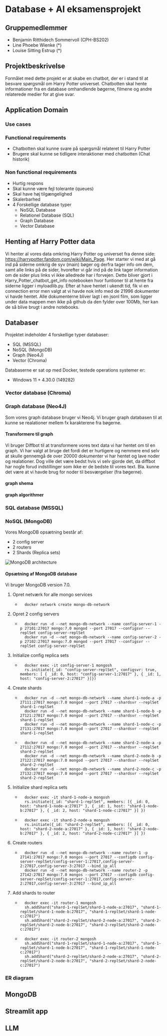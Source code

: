 # Database + AI eksamensprojekt
## Gruppemedlemmer
* Benjamin Ritthidech Sommervoll (CPH-BS202)
* Line Phoebe Wienke (*)
* Louise Sitting Estrup (*)

## Projektbeskrivelse
Formålet med dette projekt er at skabe en chatbot, der er i stand til at besvare spørgsmål om Harry Potter universet. Chatbotten skal hente informationer fra en database omhandlende bøgerne, filmene og andre relaterede medier for at give svar.


## Application Domain
### Use cases

### Functional requirements
- Chatbotten skal kunne svare på spørgsmål relateret til Harry Potter
- Brugere skal kunne se tidligere interaktioner med chatbotten (Chat historik)
### Non functional requirements
- Hurtig respons
- Skal kunne være fejl tolerante (queues)
- Skal have høj tilgængelighed
- Skalerbarhed
- 4 Forskellige database typer
    - NoSQL Database
    - Relationel Database (SQL)
    - Graph Database
    - Vector Database


## Henting af Harry Potter data
Vi henter al vores data omkring Harry Potter og universet fra denne side: https://harrypotter.fandom.com/wiki/Main_Page. Her starter vi med at gå ind på siderne omkrig de syv (main) bøger og derfra tager info om dem, samt alle links på de sider, hvorefter vi går ind på de link tager information om de sider plus links vi ikke alledrede har i forvejen. Dette bliver gjort i Harry_Potter_chatbot_get_info notebooken hvor funtioner til at hente fra siderne ligger i myloadlib.py. Efter at have hentet i ukendt tid, fik vi en connection error men valgt at vi havde nok info med de 21996 dokumenter vi havde hentet. Alle dokumenterne bliver lagt i en jsonl film, som ligger under data mappen men ikke på github da den fylder over 100Mb, her kan de så blive brugt i andre notebooks.

## Databaser
Projektet indeholder 4 forskellige typer databaser:
* SQL (MSSQL)
* NoSQL (MongoDB)
* Graph (Neo4J)
* Vector (Chroma)

Databaserne er sat op med Docker, testede operations systemer er:
* Windows 11 + 4.30.0 (149282)

### Vector database (Chroma)

### Graph database (Neo4J) 
Som vores graph database bruger vi Neo4j. Vi bruger graph databasen til at kunne se realationer mellem fx karakterene fra bøgerne.

#### Transformere til graph
Vi bruger Diffbot til at transformere vores text data vi har hentet om til en graph. Vi har valgt at bruge det fordi det er hurtigere og nemmere end selv at skulle gennemgå de over 20000 dokumenter vi har hentet og lave noder og realationer. Dog ville det være bedst hvis vi selv gjorde det, da diffbot har nogle forud indstillinger som ikke er de bedste til vores text. Bla. kunne det være at vi havde brug for noder til besværgelser (fra bøgerne).

#### graph shema
#### graph algorithmer 

### SQL database (MSSQL)

### NoSQL (MongoDB)
Vores MongoDB opsætning består af:
* 2 config server
* 2 routers
* 2 Shards (Replica sets)

![MongoDB architecture](./git_photos/mongodb_architecture.jpg)

#### Opsætning af MongoDB database
Vi bruger MongoDB version 7.0.
1. Opret netværk for alle mongo services 
    - ```
        docker network create mongo-db-network
        ```
2. Opret 2 config servers
    - ```
        docker run -d --net mongo-db-network --name config-server-1 -p 27101:27017 mongo:7.0 mongod --port 27017 --configsvr --replSet config-server-replSet
        docker run -d --net mongo-db-network --name config-server-2 -p 27102:27017 mongo:7.0 mongod --port 27017 --configsvr --replSet config-server-replSet
        ```
3. Initialize config replica sets
    - ```
        docker exec -it config-server-1 mongosh
        rs.initiate({_id: "config-server-replSet", configsvr: true, members: [ { _id: 0, host: "config-server-1:27017" }, { _id: 1, host: "config-server-2:27017" }]})
        ```
4. Create shards
    - ```
        docker run -d --net mongo-db-network --name shard-1-node-a -p 27111:27017 mongo:7.0 mongod --port 27017 --shardsvr --replSet shard-1-replSet 
        docker run -d --net mongo-db-network --name shard-1-node-b -p 27121:27017 mongo:7.0 mongod --port 27017 --shardsvr --replSet shard-1-replSet 
        docker run -d --net mongo-db-network --name shard-1-node-c -p 27131:27017 mongo:7.0 mongod --port 27017 --shardsvr --replSet shard-1-replSet
        ```
    - ```
        docker run -d --net mongo-db-network --name shard-2-node-a -p 27112:27017 mongo:7.0 mongod --port 27017 --shardsvr --replSet shard-2-replSet 
        docker run -d --net mongo-db-network --name shard-2-node-b -p 27122:27017 mongo:7.0 mongod --port 27017 --shardsvr --replSet shard-2-replSet 
        docker run -d --net mongo-db-network --name shard-2-node-c -p 27132:27017 mongo:7.0 mongod --port 27017 --shardsvr --replSet shard-2-replSet
        ```
5. Initialize shard replica sets
    - ```
        docker exec -it shard-1-node-a mongosh
        rs.initiate({_id: "shard-1-replSet", members: [{ _id: 0, host: "shard-1-node-a:27017" }, { _id: 1, host: "shard-1-node-b:27017" }, { _id: 2, host: "shard-1-node-c:27017" }] })
        ```
    - ```
        docker exec -it shard-2-node-a mongosh
        rs.initiate({_id: "shard-2-replSet", members: [{ _id: 0, host: "shard-2-node-a:27017" }, { _id: 1, host: "shard-2-node-b:27017" }, { _id: 2, host: "shard-2-node-c:27017" }] })
        ```
6. Create routers
    - ```
        docker run -d --net mongo-db-network --name router-1 -p 27141:27017 mongo:7.0 mongos --port 27017 --configdb config-server-replSet/config-server-1:27017,config-server-2:27017,config-server-3:27017 --bind_ip_all
        docker run -d --net mongo-db-network --name router-2 -p 27142:27017 mongo:7.0 mongos --port 27017 --configdb config-server-replSet/config-server-1:27017,config-server-2:27017,config-server-3:27017 --bind_ip_all
        ```
7. Add shards to router
    - ```
        docker exec -it router-1 mongosh
        sh.addShard("shard-1-replSet/shard-1-node-a:27017", "shard-1-replSet/shard-1-node-b:27017", "shard-1-replSet/shard-1-node-c:27017")
        sh.addShard("shard-2-replSet/shard-2-node-a:27017", "shard-2-replSet/shard-2-node-b:27017", "shard-2-replSet/shard-2-node-c:27017")
        ```
    - ```
        docker exec -it router-2 mongosh
        sh.addShard("shard-1-replSet/shard-1-node-a:27017", "shard-1-replSet/shard-1-node-b:27017", "shard-1-replSet/shard-1-node-c:27017")
        sh.addShard("shard-2-replSet/shard-2-node-a:27017", "shard-2-replSet/shard-2-node-b:27017", "shard-2-replSet/shard-2-node-c:27017")
        ```

### ER diagram

## MongoDB

## Streamlit app

## LLM